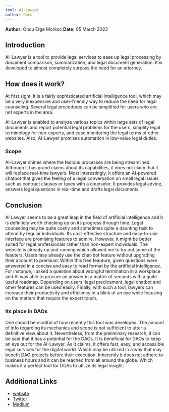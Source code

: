 ```yaml
---
tool: AI-Lawyer
author: Oncu
---
```


**Author:** Oncu Erge Morkoc
**Date:** 05 March 2023

## Introduction

AI-Lawyer is a tool to provide legal services to ease up legal processing by document comparison, summarization, and legal document generation. It is developed to almost completely surpass the need for an attorney.

## How does it work?

At first sight, it is a fairly sophisticated artificial intelligence tool, which may be a very inexpensive and user-friendly way to reduce the need for legal counseling. Several legal procedures can be simplified for users who are not experts in the area. 

AI-Lawyer is enabled to analyze various topics within large sets of legal documents and report potential legal problems for the users, simplify legal terminology for non-experts, and ease monitoring the legal terms of other websites. Also, AI-Lawyer promises automation in low-value legal duties.

### Scope

AI-Lawyer shines where the tedious processes are being streamlined. Although it has grand claims about its capabilities, it does not claim that it will replace real-time lawyers. Most interestingly, it offers an AI-powered chatbot that gives the feeling of a legal conversation on small legal issues such as contract clauses or taxes with a counselor. It provides legal advice, answers legal questions in real-time and drafts legal documents.

## Conclusion

AI Lawyer seems to be a great leap in the field of artificial intelligence and it is definitely worth checking up on its progress through time. Legal counseling may be quite costly and sometimes quite a daunting task to attend by regular individuals. Its cost-effective structure and easy-to-use interface are promising features to admire. However, it might be better suited for legal professionals rather than non-expert individuals. The website is already up and running which allowed me to try out some of the feauters. Users may already use the chat-bot feature without upgrading their account to premium. Within this free feauture, given questions were answered in a concise and easy to read format by the artificial intelligence. For instance, I asked a question about wrongful termination in a workplace and AI was able to procure an answer in a matter of seconds with a quite useful roadmap. Depending on users' legal predicament, legal chatbot and other features can be used easily. Finally, with such a tool, lawyers can increase their productivity and efficiency in a blink of an eye while focusing on the matters that require the expert touch.

### Its place in DAOs

One should be mindful of how recently this tool was developed. The amount of info regarding its mechanics and scope is not sufficient to utter a definitive view about it. Nevertheless, from the preliminary research, it can be said that it has a potential for the DAOs. It is beneficial for DAOs to keep an eye out for the AI-Lawyer. As it claims, it offers fast, easy, and accessible legal services for the digital world. Which may be utilized in a way that may benefit DAO projects before their execution. Inherently it does not adhere to business hours and it can be reached from all around the globe. Which makes it a perfect tool for DOAs to utilize its legal insight.

## Additional Links

- [website](https://ailawyer.pro/)
- [Twitter](https://twitter.com/ailawyerapp)
- [Medium](https://medium.com/@ailawyerapp)

